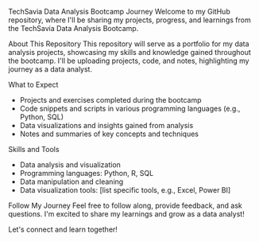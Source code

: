 TechSavia Data Analysis Bootcamp Journey
Welcome to my GitHub repository, where I'll be sharing my projects, progress, and learnings from the TechSavia Data Analysis Bootcamp.

About This Repository
This repository will serve as a portfolio for my data analysis projects, showcasing my skills and knowledge gained throughout the bootcamp. I'll be uploading projects, code, and notes, highlighting my journey as a data analyst.

What to Expect
- Projects and exercises completed during the bootcamp
- Code snippets and scripts in various programming languages (e.g., Python, SQL)
- Data visualizations and insights gained from analysis
- Notes and summaries of key concepts and techniques

Skills and Tools
- Data analysis and visualization
- Programming languages: Python, R, SQL
- Data manipulation and cleaning
- Data visualization tools: [list specific tools, e.g., Excel, Power BI]

Follow My Journey
Feel free to follow along, provide feedback, and ask questions. I'm excited to share my learnings and grow as a data analyst!


Let's connect and learn together!
